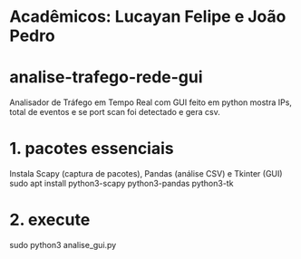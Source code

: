 
# Acadêmicos: Lucayan Felipe e João Pedro
# analise-trafego-rede-gui


Analisador de Tráfego em Tempo Real com GUI feito em python mostra IPs, total de eventos e se port scan foi detectado e gera csv.

# 1. pacotes essenciais
Instala Scapy (captura de pacotes), Pandas (análise CSV) e Tkinter (GUI)  
sudo apt install python3-scapy python3-pandas python3-tk

# 2. execute
sudo python3 analise_gui.py

